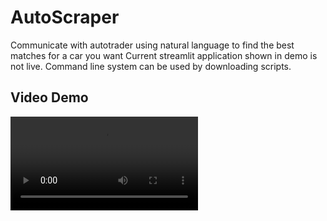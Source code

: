 # AutoScraper
Communicate with autotrader using natural language to find the best matches for a car you want
Current streamlit application shown in demo is not live. Command line system can be used by downloading scripts.

## Video Demo 
<video src="https://github.com/MustafaCh1/auto-scraper/blob/main/0922.mov" controls="controls" style="max-width: 730px;">
</video>
